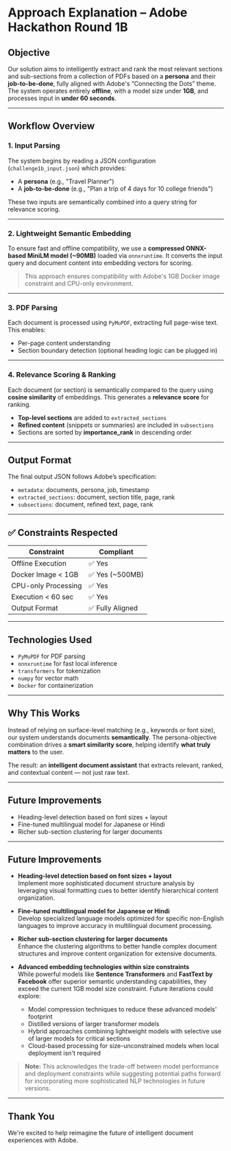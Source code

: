 # Approach Explanation – Adobe Hackathon Round 1B

## Objective

Our solution aims to intelligently extract and rank the most relevant sections and sub-sections from a collection of PDFs based on a **persona** and their **job-to-be-done**, fully aligned with Adobe's “Connecting the Dots” theme. The system operates entirely **offline**, with a model size under **1GB**, and processes input in **under 60 seconds**.

---

##  Workflow Overview

### 1. Input Parsing  
The system begins by reading a JSON configuration (`challenge1b_input.json`) which provides:
- A **persona** (e.g., "Travel Planner")
- A **job-to-be-done** (e.g., "Plan a trip of 4 days for 10 college friends")

These two inputs are semantically combined into a query string for relevance scoring.

---

### 2. Lightweight Semantic Embedding  
To ensure fast and offline compatibility, we use a **compressed ONNX-based MiniLM model (~90MB)** loaded via `onnxruntime`. It converts the input query and document content into embedding vectors for scoring.

> This approach ensures compatibility with Adobe's 1GB Docker image constraint and CPU-only environment.

---

### 3. PDF Parsing  
Each document is processed using `PyMuPDF`, extracting full page-wise text. This enables:
- Per-page content understanding
- Section boundary detection (optional heading logic can be plugged in)

---

### 4. Relevance Scoring & Ranking  
Each document (or section) is semantically compared to the query using **cosine similarity** of embeddings. This generates a **relevance score** for ranking.

- **Top-level sections** are added to `extracted_sections`
- **Refined content** (snippets or summaries) are included in `subsections`
- Sections are sorted by **importance_rank** in descending order

---

##  Output Format

The final output JSON follows Adobe’s specification:
- `metadata`: documents, persona, job, timestamp
- `extracted_sections`: document, section title, page, rank
- `subsections`: document, refined text, page, rank

---

## ✅ Constraints Respected

| Constraint            | Compliant |
|-----------------------|-----------|
| Offline Execution     | ✅ Yes    |
| Docker Image < 1GB    | ✅ Yes (~500MB) |
| CPU-only Processing   | ✅ Yes    |
| Execution < 60 sec    | ✅ Yes    |
| Output Format         | ✅ Fully Aligned |

---

##  Technologies Used

- `PyMuPDF` for PDF parsing  
- `onnxruntime` for fast local inference  
- `transformers` for tokenization  
- `numpy` for vector math  
- `Docker` for containerization  

---

##  Why This Works

Instead of relying on surface-level matching (e.g., keywords or font size), our system understands documents **semantically**. The persona-objective combination drives a **smart similarity score**, helping identify **what truly matters** to the user.

The result: an **intelligent document assistant** that extracts relevant, ranked, and contextual content — not just raw text.

---

##  Future Improvements

- Heading-level detection based on font sizes + layout
- Fine-tuned multilingual model for Japanese or Hindi
- Richer sub-section clustering for larger documents

---

## Future Improvements

- **Heading-level detection based on font sizes + layout**  
  Implement more sophisticated document structure analysis by leveraging visual formatting cues to better identify hierarchical content organization.

- **Fine-tuned multilingual model for Japanese or Hindi**  
  Develop specialized language models optimized for specific non-English languages to improve accuracy in multilingual document processing.

- **Richer sub-section clustering for larger documents**  
  Enhance the clustering algorithms to better handle complex document structures and improve content organization for extensive documents.

- **Advanced embedding technologies within size constraints**  
  While powerful models like **Sentence Transformers** and **FastText by Facebook** offer superior semantic understanding capabilities, they exceed the current 1GB model size constraint. Future iterations could explore:
  - Model compression techniques to reduce these advanced models' footprint
  - Distilled versions of larger transformer models
  - Hybrid approaches combining lightweight models with selective use of larger models for critical sections
  - Cloud-based processing for size-unconstrained models when local deployment isn't required

> **Note:** This acknowledges the trade-off between model performance and deployment constraints while suggesting potential paths forward for incorporating more sophisticated NLP technologies in future versions.

---

## Thank You

We're excited to help reimagine the future of intelligent document experiences with Adobe.


